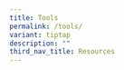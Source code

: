 ```yaml
---
title: Tools
permalink: /tools/
variant: tiptap
description: ""
third_nav_title: Resources
---
```

<p></p>